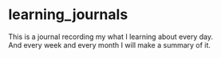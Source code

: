 # learning_journals

This is a journal recording my what I learning about every day.  
And every week and every month I will make a summary of it.